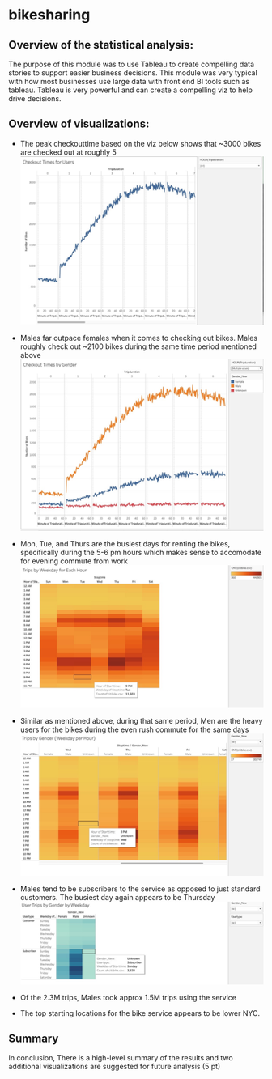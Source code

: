 # bikesharing
## Overview of the statistical analysis:

The purpose of this module was to use Tableau to create compelling data stories to support easier business decisions. This module was very typical with how most businesses use large data with front end BI tools such as tableau. Tableau is very powerful and can create a compelling viz to help drive decisions.

## Overview of visualizations:
- The peak checkouttime based on the viz below shows that ~3000 bikes are checked out at roughly 5
![Checkout_Times](Data_vize/Checkout_Times_for_Users.png)

- Males far outpace females when it comes to checking out bikes. Males roughly check out ~2100 bikes during the same time period mentioned above
![Checkout_Gender](Data_vize/Checout_Times_by_Gender.png)

- Mon, Tue, and Thurs are the busiest days for renting the bikes, specifically during the 5-6 pm hours which makes sense to accomodate for evening commute from work
![Trips_Week](Data_vize/Trips_by_Weekday_for_Each_Hour.png)

- Similar as mentioned above, during that same period, Men are the heavy users for the bikes during the even rush commute for the same days
![Trips_Gender](Data_vize/Trips_by_Gender_Weekday_per_Hour.png)

- Males tend to be subscribers to the service as opposed to just standard customers. The busiest day again appears to be Thursday
![Weekday_Gender](Data_vize/User_Trips_Gender_Weekday.png)

- Of the 2.3M trips, Males took approx 1.5M trips using the service

- The top starting locations for the bike service appears to be lower NYC.


## Summary

In conclusion, There is a high-level summary of the results and two additional visualizations are suggested for future analysis (5 pt)
